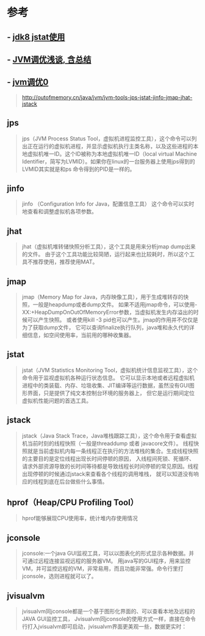 # 参考
## - [jdk8 jstat使用](https://blog.csdn.net/maosijunzi/article/details/46049117)
## - [JVM调优浅谈, 含总结](https://www.cnblogs.com/xingzc/p/5756119.html)
## - [jvm调优0](https://www.cnblogs.com/csniper/p/5592593.html)
> http://outofmemory.cn/java/jvm/jvm-tools-jps-jstat-jinfo-jmap-jhat-jstack

## jps
> jps（JVM Process Status Tool，虚拟机进程监控工具），这个命令可以列出正在运行的虚拟机进程，并显示虚拟机执行主类名称，以及这些进程的本地虚拟机唯一ID。这个ID被称为本地虚拟机唯一ID（local virtual Machine Identifier，简写为LVMID）。如果你在linux的一台服务器上使用jps得到的LVMID其实就是和ps 命令得到的PID是一样的。

## jinfo
> jinfo （Configuration Info for Java，配置信息工具）
这个命令可以实时地查看和调整虚拟机各项参数。

## jhat
> jhat（虚拟机堆转储快照分析工具），这个工具是用来分析jmap dump出来的文件。
由于这个工具功能比较简陋，运行起来也比较耗时，所以这个工具不推荐使用，推荐使用MAT。

## jmap
> jmap（Memory Map for Java，内存映像工具），用于生成堆转存的快照，一般是heapdump或者dump文件。
如果不适用jmap命令，可以使用-XX:+HeapDumpOnOutOfMemoryError参数，当虚拟机发生内存溢出的时候可以产生快照。
或者使用kill -3 pid也可以产生。jmap的作用并不仅仅是为了获取dump文件，
它可以查询finalize执行队列，java堆和永久代的详细信息，如空间使用率，当前用的哪种收集器。

## jstat
> jstat（JVM Statistics Monitoring Tool，虚拟机统计信息监视工具），这个命令用于监视虚拟机各种运行状态信息。
它可以显示本地或者远程虚拟机进程中的类装载、内存、垃圾收集、JIT编译等运行数据，虽然没有GUI图形界面，只是提供了纯文本控制台环境的服务器上，
但它是运行期间定位虚拟机性能问题的首选工具。

## jstack
> jstack（Java Stack Trace，Java堆栈跟踪工具），这个命令用于查看虚拟机当前时刻的线程快照（一般是threaddump 或者 javacore文件）。
线程快照就是当前虚拟机内每一条线程正在执行的方法堆栈的集合。生成线程快照的主要目的是定位线程出现长时间停顿的原因，
入线程间死锁、死循环、请求外部资源导致的长时间等待都是导致线程长时间停顿的常见原因。线程出现停顿的时候通过jstack来查看各个线程的调用堆栈，
就可以知道没有响应的线程到底在后台做些什么事情。

## hprof（Heap/CPU Profiling Tool）
> hprof能够展现CPU使用率，统计堆内存使用情况

## jconsole
> jconsole:一个java GUI监视工具，可以以图表化的形式显示各种数据。并可通过远程连接监视远程的服务器VM。
用java写的GUI程序，用来监控VM，并可监控远程的VM，非常易用，而且功能非常强。命令行里打 jconsole，选则进程就可以了。

## jvisualvm
> jvisualvm同jconsole都是一个基于图形化界面的、可以查看本地及远程的JAVA GUI监控工具，
Jvisualvm同jconsole的使用方式一样，直接在命令行打入jvisualvm即可启动，jvisualvm界面更美观一些，数据更实时：


